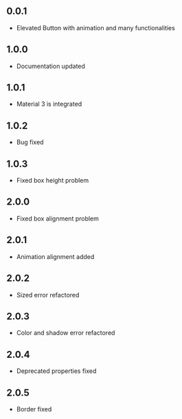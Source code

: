 ## 0.0.1

* Elevated Button with animation and many functionalities

## 1.0.0

* Documentation updated

## 1.0.1

* Material 3 is integrated

## 1.0.2

* Bug fixed

## 1.0.3

* Fixed box height problem

## 2.0.0

* Fixed box alignment problem

## 2.0.1

* Animation alignment added

## 2.0.2

* Sized error refactored

## 2.0.3

* Color and shadow error refactored

## 2.0.4

* Deprecated properties fixed

## 2.0.5

* Border fixed
